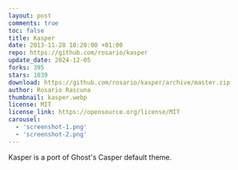 ```yaml
---
layout: post
comments: true
toc: false
title: Kasper
date: 2013-11-28 10:20:00 +01:00
repo: https://github.com/rosario/kasper
update_date: 2024-12-05
forks: 395
stars: 1039
download: https://github.com/rosario/kasper/archive/master.zip
author: Rosario Rascuna
thumbnail: kasper.webp
license: MIT
license_link: https://opensource.org/license/MIT
carousel:
  - 'screenshot-1.png'
  - 'screenshot-2.png'
---
```


Kasper is a port of Ghost's Casper default theme.
